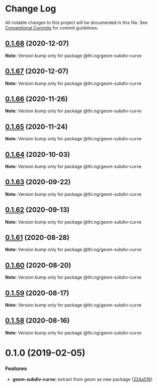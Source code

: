 # Change Log

All notable changes to this project will be documented in this file.
See [Conventional Commits](https://conventionalcommits.org) for commit guidelines.

## [0.1.68](https://github.com/thi-ng/umbrella/compare/@thi.ng/geom-subdiv-curve@0.1.67...@thi.ng/geom-subdiv-curve@0.1.68) (2020-12-07)

**Note:** Version bump only for package @thi.ng/geom-subdiv-curve





## [0.1.67](https://github.com/thi-ng/umbrella/compare/@thi.ng/geom-subdiv-curve@0.1.66...@thi.ng/geom-subdiv-curve@0.1.67) (2020-12-07)

**Note:** Version bump only for package @thi.ng/geom-subdiv-curve





## [0.1.66](https://github.com/thi-ng/umbrella/compare/@thi.ng/geom-subdiv-curve@0.1.65...@thi.ng/geom-subdiv-curve@0.1.66) (2020-11-26)

**Note:** Version bump only for package @thi.ng/geom-subdiv-curve





## [0.1.65](https://github.com/thi-ng/umbrella/compare/@thi.ng/geom-subdiv-curve@0.1.64...@thi.ng/geom-subdiv-curve@0.1.65) (2020-11-24)

**Note:** Version bump only for package @thi.ng/geom-subdiv-curve





## [0.1.64](https://github.com/thi-ng/umbrella/compare/@thi.ng/geom-subdiv-curve@0.1.63...@thi.ng/geom-subdiv-curve@0.1.64) (2020-10-03)

**Note:** Version bump only for package @thi.ng/geom-subdiv-curve





## [0.1.63](https://github.com/thi-ng/umbrella/compare/@thi.ng/geom-subdiv-curve@0.1.62...@thi.ng/geom-subdiv-curve@0.1.63) (2020-09-22)

**Note:** Version bump only for package @thi.ng/geom-subdiv-curve





## [0.1.62](https://github.com/thi-ng/umbrella/compare/@thi.ng/geom-subdiv-curve@0.1.61...@thi.ng/geom-subdiv-curve@0.1.62) (2020-09-13)

**Note:** Version bump only for package @thi.ng/geom-subdiv-curve





## [0.1.61](https://github.com/thi-ng/umbrella/compare/@thi.ng/geom-subdiv-curve@0.1.60...@thi.ng/geom-subdiv-curve@0.1.61) (2020-08-28)

**Note:** Version bump only for package @thi.ng/geom-subdiv-curve





## [0.1.60](https://github.com/thi-ng/umbrella/compare/@thi.ng/geom-subdiv-curve@0.1.59...@thi.ng/geom-subdiv-curve@0.1.60) (2020-08-20)

**Note:** Version bump only for package @thi.ng/geom-subdiv-curve





## [0.1.59](https://github.com/thi-ng/umbrella/compare/@thi.ng/geom-subdiv-curve@0.1.58...@thi.ng/geom-subdiv-curve@0.1.59) (2020-08-17)

**Note:** Version bump only for package @thi.ng/geom-subdiv-curve





## [0.1.58](https://github.com/thi-ng/umbrella/compare/@thi.ng/geom-subdiv-curve@0.1.57...@thi.ng/geom-subdiv-curve@0.1.58) (2020-08-16)

**Note:** Version bump only for package @thi.ng/geom-subdiv-curve





# 0.1.0 (2019-02-05)

### Features

* **geom-subdiv-curve:** extract from geom as new package ([324a516](https://github.com/thi-ng/umbrella/commit/324a516))
